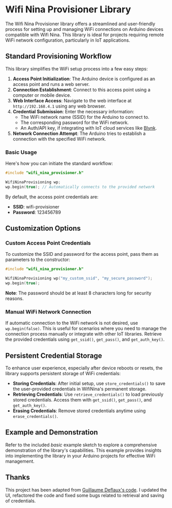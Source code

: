 
# Wifi Nina Provisioner Library

The Wifi Nina Provisioner library offers a streamlined and user-friendly process for setting up and managing WiFi connections on Arduino devices compatible with Wifi Nina. This library is ideal for projects requiring remote WiFi network configuration, particularly in IoT applications.

## Standard Provisioning Workflow

This library simplifies the WiFi setup process into a few easy steps:

1. **Access Point Initialization**: The Arduino device is configured as an access point and runs a web server.
2. **Connection Establishment**: Connect to this access point using a computer or mobile device.
3. **Web Interface Access**: Navigate to the web interface at `http://192.168.4.1` using any web browser.
4. **Credential Submission**: Enter the necessary information:
   - The WiFi network name (SSID) for the Arduino to connect to.
   - The corresponding password for the WiFi network.
   - An Auth/API key, if integrating with IoT cloud services like [Blynk](https://www.blynk.io).
5. **Network Connection Attempt**: The Arduino tries to establish a connection with the specified WiFi network.

### Basic Usage

Here's how you can initiate the standard workflow:

```cpp
#include "wifi_nina_provisioner.h"

WifiNinaProvisioning wp;
wp.begin(true); // Automatically connects to the provided network
```

By default, the access point credentials are:
- **SSID**: wifi-provisioner
- **Password**: 123456789

## Customization Options

### Custom Access Point Credentials

To customize the SSID and password for the access point, pass them as parameters to the constructor:

```cpp
#include "wifi_nina_provisioner.h"

WifiNinaProvisioning wp("my_custom_ssid", "my_secure_password");
wp.begin(true);
```

**Note**: The password should be at least 8 characters long for security reasons.

### Manual WiFi Network Connection

If automatic connection to the WiFi network is not desired, use `wp.begin(false)`. This is useful for scenarios where you need to manage the connection process manually or integrate with other IoT libraries. Retrieve the provided credentials using `get_ssid()`, `get_pass()`, and `get_auth_key()`.

## Persistent Credential Storage

To enhance user experience, especially after device reboots or resets, the library supports persistent storage of WiFi credentials:

- **Storing Credentials**: After initial setup, use `store_credentials()` to save the user-provided credentials in WifiNina's permanent storage.
- **Retrieving Credentials**: Use `retrieve_credentials()` to load previously stored credentials. Access them with `get_ssid()`, `get_pass()`, and `get_auth_key()`.
- **Erasing Credentials**: Remove stored credentials anytime using `erase_credentials()`.

## Example and Demonstration

Refer to the included _basic_ example sketch to explore a comprehensive demonstration of the library's capabilities. This example provides insights into implementing the library in your Arduino projects for effective WiFi management.


## Thanks
This project has been adapted from [Guillaume Deflaux's code](https://www.blynk.io](https://gitlab.com/gdeflaux/wifi-nina-provisioning)https://gitlab.com/gdeflaux/wifi-nina-provisioning). I updated the UI, refactored the code and fixed some bugs related to retrieval and saving of credentials. 
